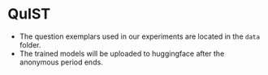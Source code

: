 # QuIST

+ The question exemplars used in our experiments are located in the `data` folder.
+ The trained models will be uploaded to huggingface after the anonymous period ends.
